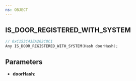 ```yaml
---
ns: OBJECT
---
```

## IS_DOOR_REGISTERED_WITH_SYSTEM

```c
// 0xC153C43EA202C8C1
Any IS_DOOR_REGISTERED_WITH_SYSTEM(Hash doorHash);
```

## Parameters
* **doorHash**:
